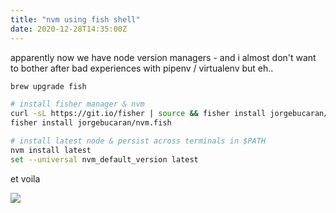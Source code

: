 ```yaml
---
title: "nvm using fish shell"
date: 2020-12-28T14:35:00Z
---
```


apparently now we have node version managers - and i almost don't want to bother after bad experiences with pipenv / virtualenv but eh..

```bash
brew upgrade fish

# install fisher manager & nvm
curl -sL https://git.io/fisher | source && fisher install jorgebucaran/fisher
fisher install jorgebucaran/nvm.fish

# install latest node & persist across terminals in $PATH
nvm install latest
set --universal nvm_default_version latest
```

et voila

![](https://ftp.cass.si/0sy0=074=.png)
